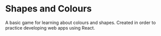 # Shapes and Colours
A basic game for learning about colours and shapes. Created in order to practice developing web apps using React.
